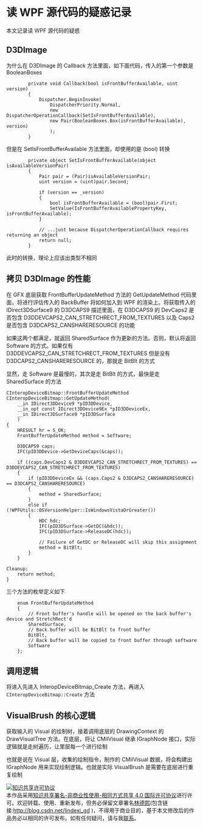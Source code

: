 # 读 WPF 源代码的疑惑记录

本文记录读 WPF 源代码的疑惑

<!--more-->
<!-- 不发布 -->

## D3DImage

为什么在 D3DImage 的 Callback 方法里面，如下面代码，传入的第一个参数是 BooleanBoxes 

```
        private void Callback(bool isFrontBufferAvailable, uint version)
        {
            Dispatcher.BeginInvoke(
                DispatcherPriority.Normal,
                new DispatcherOperationCallback(SetIsFrontBufferAvailable),
                new Pair(BooleanBoxes.Box(isFrontBufferAvailable), version)
                );
        }
```

但是在 SetIsFrontBufferAvailable 方法里面，却使用的是 (bool) 转换

```
        private object SetIsFrontBufferAvailable(object isAvailableVersionPair)
        {
            Pair pair = (Pair)isAvailableVersionPair;
            uint version = (uint)pair.Second;

            if (version == _version)
            {
                bool isFrontBufferAvailable = (bool)pair.First;
                SetValue(IsFrontBufferAvailablePropertyKey, isFrontBufferAvailable);
            }

            // ...just because DispatcherOperationCallback requires returning an object
            return null;
        }
```

此时的转换，理论上应该出类型不相同

## 拷贝 D3DImage 的性能

在 GFX 底层获取 FrontBufferUpdateMethod 方法的 GetUpdateMethod 代码里面，将进行评估传入的 BackBuffer 将如何加入到 WPF 的渲染上。将获取传入的 IDirect3DSurface9 的 D3DCAPS9 描述里面，在 D3DCAPS9 的 DevCaps2 是否包含 D3DDEVCAPS2_CAN_STRETCHRECT_FROM_TEXTURES 以及 Caps2 是否包含 D3DCAPS2_CANSHARERESOURCE 的功能

如果这两个都满足，就返回 SharedSurface 作为更新的方法。否则，默认将返回 Software 的方式。如果仅有 D3DDEVCAPS2_CAN_STRETCHRECT_FROM_TEXTURES 但是没有 D3DCAPS2_CANSHARERESOURCE 的，那就走 BitBlt 的方式

显然，走 Software 是最慢的，其次是走 BitBlt 的方式，最快是走 SharedSurface 的方法

```
CInteropDeviceBitmap::FrontBufferUpdateMethod 
CInteropDeviceBitmap::GetUpdateMethod(
    __in IDirect3DDevice9 *pID3DDevice,
    __in_opt const IDirect3DDevice9Ex *pID3DDeviceEx,
    __in IDirect3DSurface9 *pID3DSurface
    )
{   
    HRESULT hr = S_OK;
    FrontBufferUpdateMethod method = Software;

    D3DCAPS9 caps;
    IFC(pID3DDevice->GetDeviceCaps(&caps));

    if ((caps.DevCaps2 & D3DDEVCAPS2_CAN_STRETCHRECT_FROM_TEXTURES) == D3DDEVCAPS2_CAN_STRETCHRECT_FROM_TEXTURES)
    {
        if (pID3DDeviceEx && (caps.Caps2 & D3DCAPS2_CANSHARERESOURCE) == D3DCAPS2_CANSHARERESOURCE)
        {
            method = SharedSurface;
        }
        else if (!WPFUtils::OSVersionHelper::IsWindowsVistaOrGreater())
        {
            HDC hdc;
            IFC(pID3DSurface->GetDC(&hdc));
            IFC(pID3DSurface->ReleaseDC(hdc));

            // Failure of GetDC or ReleaseDC will skip this assignment
            method = BitBlt;
        }
    }

Cleanup:
    return method;
}
```

三个方法的枚举定义如下

```
    enum FrontBufferUpdateMethod
    {
        // Front buffer's handle will be opened on the back buffer's device and StretchRect'd
        SharedSurface,
        // Back buffer will be BitBlt to front buffer 
        BitBlt,
        // Back buffer will be copied to front buffer through software
        Software
    };
```

## 调用逻辑

将进入先进入 InteropDeviceBitmap_Create 方法，再进入 `CInteropDeviceBitmap::Create` 方法

## VisualBrush 的核心逻辑

获取输入的 Visual 的绘制树，接着调用底层的 DrawingContext 的 DrawVisualTree 方法。在底层，将让 CMilVisual 继承 IGraphNode 接口，实际逻辑就是走树遍历，让里层每一个进行绘制

也就是说在 Visual 层，收集的绘制指令，制作的 CMilVisual 数据，将会构建出 IGraphNode 用来实现绘制逻辑。也就是实际 VisualBrush 是需要在底层进行重复绘制

<a rel="license" href="http://creativecommons.org/licenses/by-nc-sa/4.0/"><img alt="知识共享许可协议" style="border-width:0" src="https://licensebuttons.net/l/by-nc-sa/4.0/88x31.png" /></a><br />本作品采用<a rel="license" href="http://creativecommons.org/licenses/by-nc-sa/4.0/">知识共享署名-非商业性使用-相同方式共享 4.0 国际许可协议</a>进行许可。欢迎转载、使用、重新发布，但务必保留文章署名[林德熙](http://blog.csdn.net/lindexi_gd)(包含链接:http://blog.csdn.net/lindexi_gd )，不得用于商业目的，基于本文修改后的作品务必以相同的许可发布。如有任何疑问，请与我[联系](mailto:lindexi_gd@163.com)。
